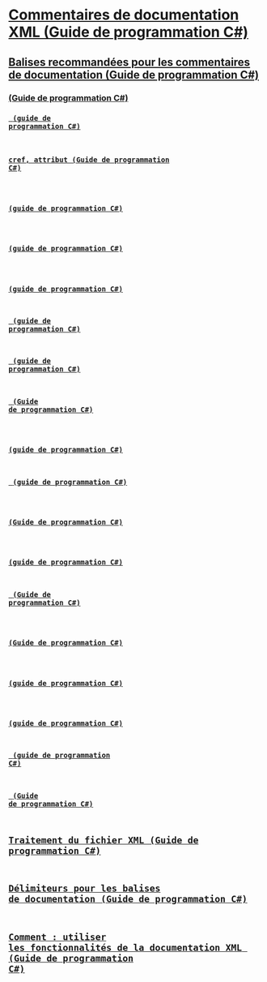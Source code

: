 # [Commentaires de documentation XML (Guide de programmation C#)](xml-documentation-comments.md)
## [Balises recommandées pour les commentaires de documentation (Guide de programmation C#)](recommended-tags-for-documentation-comments.md)
### [<c> (Guide de programmation C#)](code-inline.md)
### [<code> (guide de programmation C#)](code.md)
### [cref, attribut (Guide de programmation C#)](cref-attribute.md)
### [<example> (guide de programmation C#)](example.md)
### [<exception> (guide de programmation C#)](exception.md)
### [<include> (guide de programmation C#)](include.md)
### [<list> (guide de programmation C#)](list.md)
### [<para> (guide de programmation C#)](para.md)
### [<param> (Guide de programmation C#)](param.md)
### [<paramref> (guide de programmation C#)](paramref.md)
### [<permission> (guide de programmation C#)](permission.md)
### [<remarks> (Guide de programmation C#)](remarks.md)
### [<returns> (guide de programmation C#)](returns.md)
### [<see> (Guide de programmation C#)](see.md)
### [<seealso> (Guide de programmation C#)](seealso.md)
### [<summary> (guide de programmation C#)](summary.md)
### [<typeparam> (guide de programmation C#)](typeparam.md)
### [<typeparamref> (guide de programmation C#)](typeparamref.md)
### [<value> (Guide de programmation C#)](value.md)
## [Traitement du fichier XML (Guide de programmation C#)](processing-the-xml-file.md)
## [Délimiteurs pour les balises de documentation (Guide de programmation C#)](delimiters-for-documentation-tags.md)
## [Comment : utiliser les fonctionnalités de la documentation XML (Guide de programmation C#)](how-to-use-the-xml-documentation-features.md)
